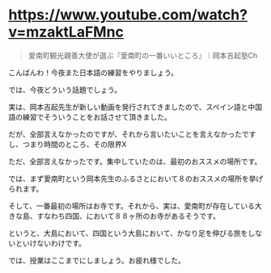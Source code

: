 # https://www.youtube.com/watch?v=mzaktLaFMnc

> 愛南町観光親善大使が選ぶ『愛南町の一番いいところ』｜岡本吉起塾Ch 

こんばんわ！今夜また日本語の練習をやりましょう。

では、今夜どういう話題でしょう。

実は、岡本吉起先生が新しい動画を発行されてきましたので、スペイン語と中国語の練習でそういうことをお話させて頂きました。

だが、全部言えなかったのですが、それから言いたいことを言えなかったですし、つまり時間のところ、その限界X

ただ、全部言えなかったです。集中していたのは、最初のおススメの場所です。

では、まず愛南町という岡本先生のふるさとにおいて８のおススメの場所を挙げられます。

そして、一番最初の場所はお寺です。それから、実は、愛南町が存在している大きな島、すなわち四国、において８８ヶ所のお寺があるそうです。

というと、大島において、四国という大島において、かなり足を伸びる旅をしないといけないわけです。

では、授業はここまでにしましょう。お疲れ様でした。

